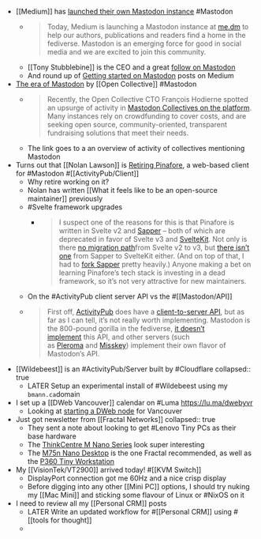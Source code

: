 - [[Medium]] has [launched their own Mastodon instance](https://blog.medium.com/medium-embraces-mastodon-19dcb873eb11) #Mastodon
	- > Today, Medium is launching a Mastodon instance at [me.dm](https://me.dm/) to help our authors, publications and readers find a home in the fediverse. Mastodon is an emerging force for good in social media and we are excited to join this community.
	- [[Tony Stubblebine]] is the CEO and a great [follow on Mastodon](https://me.dm/@coachtony)
	- And round up of [Getting started on Mastodon](https://scottlamb.blog/list/getting-started-on-mastodon-f4843d1cc80f) posts on Medium
- [The era of Mastodon](https://blog.opencollective.com/the-era-of-mastodon/) by [[Open Collective]] #Mastodon
	- > Recently, the Open Collective CTO François Hodierne spotted an upsurge of activity in [Mastodon Collectives on the platform](https://opencollective.com/search?q=mastodon&sortBy=ACTIVITY). Many instances rely on crowdfunding to cover costs, and are seeking open source, community-oriented, transparent fundraising solutions that meet their needs.
	- The link goes to a an overview of activity of collectives mentioning Mastodon
- Turns out that [[Nolan Lawson]] is [Retiring Pinafore](https://nolanlawson.com/2023/01/09/retiring-pinafore/), a web-based client for #Mastodon #[[ActivityPub/Client]]
	- Why retire working on it?
	- Nolan has written [[What it feels like to be an open-source maintainer]] previously
	- #Svelte framework upgrades
		- > I suspect one of the reasons for this is that Pinafore is written in Svelte v2 and [Sapper](https://sapper.svelte.dev/) – both of which are deprecated in favor of Svelte v3 and [SvelteKit](https://kit.svelte.dev/). Not only is there [no migration path](https://github.com/sveltejs/svelte/issues/2462)from Svelte v2 to v3, but [there isn’t one](https://kit.svelte.dev/docs/migrating) from Sapper to SvelteKit either. (And on top of that, I had to [fork Sapper](https://github.com/nolanlawson/sapper) pretty heavily.) Anyone making a bet on learning Pinafore’s tech stack is investing in a dead framework, so it’s not very attractive for new maintainers.
	- On the #ActivityPub client server API vs the #[[Mastodon/API]]
	- > First off, [ActivityPub](https://en.wikipedia.org/wiki/ActivityPub) does have a [client-to-server API](https://www.w3.org/TR/activitypub/#client-to-server-interactions), but as far as I can tell, it’s not really worth implementing. Mastodon is the 800-pound gorilla in the fediverse, [it doesn’t implement](https://github.com/mastodon/mastodon/issues/10520) this API, and other servers (such as [Pleroma](https://pleroma.social/) and [Misskey](https://github.com/misskey-dev/misskey)) implement their own flavor of Mastodon’s API.
- [[Wildebeest]] is an #ActivityPub/Server built by #Cloudflare
  collapsed:: true
	- LATER Setup an experimental install of #Wildebeest using my `bmann.ca`domain
- I set up a [[DWeb Vancouver]] calendar on #Luma https://lu.ma/dwebyvr
	- Looking at [starting a DWeb node](https://getdweb.net/start-a-dweb-node/) for Vancouver
- Just got  newsletter from [[Fractal Networks]]
  collapsed:: true
	- They sent a note about looking to get #Lenovo Tiny PCs as their base hardware
	- The [ThinkCentre M Nano Series](https://www.lenovo.com/us/en/c/desktops/thinkcentre/m-nano-series) look super interesting
	- The [M75n Nano Desktop](https://www.lenovo.com/us/en/p/desktops/thinkcentre/m-nano-series/thinkcentre-m75n/wmd00000407) is the one Fractal recommended, as well as the [P360 Tiny Workstation](https://www.lenovo.com/us/en/p/workstations/thinkstation-p-series/thinkstation-p360-tiny/30facto1wwus1)
- My [[VisionTek/VT2900]] arrived today! #[[KVM Switch]]
	- DisplayPort connection got me 60Hz and a nice crisp display
	- Before digging into any other [[Mini PC]] options, I should try nuking my [[Mac Mini]] and sticking some flavour of Linux or #NixOS on it
- I need to review all my [[Personal CRM]] posts
	- LATER Write an updated workflow for #[[Personal CRM]] using #[[tools for thought]]
	-